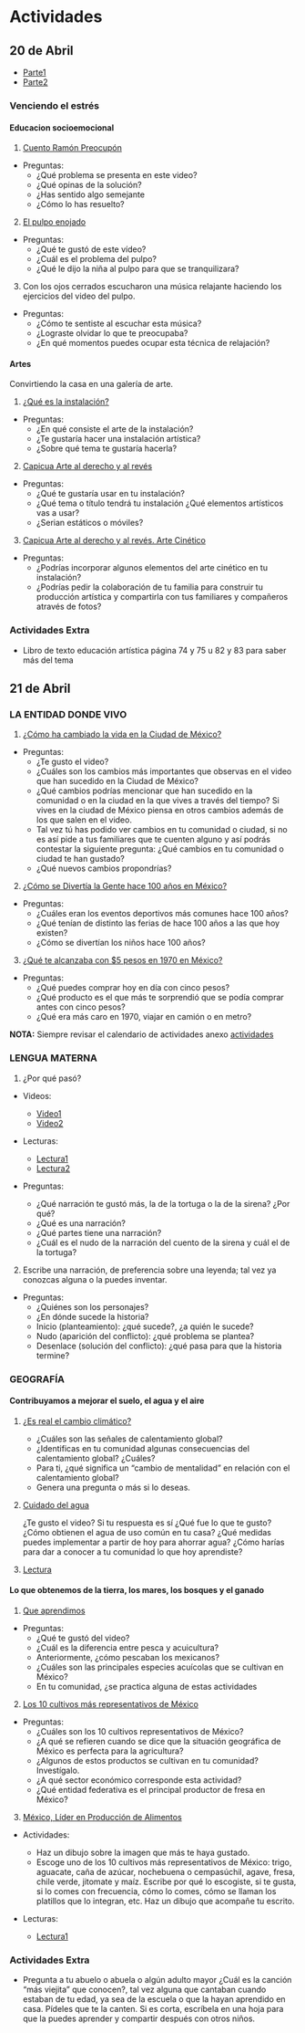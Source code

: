 # Actividades

## 20 de Abril 

* [Parte1](https://youtu.be/5xh89TM10Uo)
* [Parte2](https://youtu.be/C0HlpiPfUos)

### Venciendo el estrés 
#### Educacion socioemocional

1. [Cuento Ramón Preocupón](https://youtu.be/T36-d2J87Og)

* Preguntas:
    * ¿Qué problema se presenta en este video?
    * ¿Qué opinas de la solución?
    * ¿Has sentido algo semejante
    * ¿Cómo lo has resuelto?

2. [El pulpo enojado](https://youtu.be/SikVHG5z830)

* Preguntas:
    * ¿Qué te gustó de este vídeo? 
    * ¿Cuál es el problema del pulpo? 
    * ¿Qué le dijo la niña al pulpo para que se tranquilizara?

3. Con los ojos cerrados escucharon una música relajante haciendo los ejercicios del video del pulpo.

* Preguntas:
    * ¿Cómo te sentiste al escuchar esta música?
    * ¿Lograste olvidar lo que te preocupaba?
    * ¿En qué momentos puedes ocupar esta técnica de relajación?

#### Artes

Convirtiendo la casa en una galería de arte.

1. [¿Qué es la instalación?](https://youtu.be/J3vgdNJ9yS4)

* Preguntas:
    * ¿En qué consiste el arte de la instalación? 
    * ¿Te gustaría hacer una instalación artística? 
    * ¿Sobre qué tema te gustaría hacerla?

2. [Capicua Arte al derecho y al revés](https://youtu.be/tPnBkojRCUw)

* Preguntas:
    * ¿Qué te gustaría usar en tu instalación? 
    * ¿Qué tema o título tendrá tu instalación ¿Qué elementos artísticos vas a usar?
    * ¿Serian estáticos o móviles?

3. [Capicua Arte al derecho y al revés. Arte Cinético](https://youtu.be/zf0E65EL2BU)

* Preguntas:
    * ¿Podrías incorporar algunos elementos del arte cinético en tu instalación?
    * ¿Podrías pedir la colaboración de tu familia para construir tu producción artística y compartirla con tus familiares y compañeros através de fotos?

### Actividades Extra

* Libro de texto educación artística página 74 y 75 u 82 y 83 para saber más del tema

## 21 de Abril

### LA ENTIDAD DONDE VIVO

1. [¿Cómo ha cambiado la vida en la Ciudad de México?](https://youtu.be/qUWBVXX6h6A)

* Preguntas:
    * ¿Te gusto el video?
    * ¿Cuáles son los cambios más importantes que observas en el video que han sucedido en la Ciudad de México?
    * ¿Qué cambios podrías mencionar que han sucedido en la comunidad o en la ciudad en la que vives a través del tiempo? Si vives en la ciudad de México piensa en otros cambios además de los que salen en el video.
    * Tal vez tú has podido ver cambios en tu comunidad o ciudad, si no es así pide a tus familiares que te cuenten alguno y así podrás contestar la siguiente pregunta: ¿Qué cambios en tu comunidad o ciudad te han gustado?
    * ¿Qué nuevos cambios propondrías?

2. [¿Cómo se Divertía la Gente hace 100 años en México?](https://youtu.be/Xx09XBMfFbM)

* Preguntas:
    * ¿Cuáles eran los eventos deportivos más comunes hace 100 años?
    * ¿Qué tenían de distinto las ferias de hace 100 años a las que hoy existen?
    * ¿Cómo se divertían los niños hace 100 años?

3. [¿Qué te alcanzaba con $5 pesos en 1970 en México?](https://youtu.be/Xx09XBMfFbM)

* Preguntas:
    * ¿Qué puedes comprar hoy en día con cinco pesos?
    * ¿Qué producto es el que más te sorprendió que se podía comprar antes con cinco pesos?
    * ¿Qué era más caro en 1970, viajar en camión o en metro?

**NOTA:** Siempre revisar el calendario de actividades anexo [actividades](CALENDARIO-CÁLCULO-TERCERO-ABRIL-2020.pdf)

### LENGUA MATERNA

1. ¿Por qué pasó?

* Videos:
    * [Video1](https://youtu.be/6fsFz5ensUs)
    * [Video2](https://youtu.be/m61lTN_edpo)

* Lecturas:
    * [Lectura1](https://libros.conaliteg.gob.mx/P4ESA.htm)
    * [Lectura2](https://libros.conaliteg.gob.mx/P3ESA.htm)

* Preguntas:
    * ¿Qué narración te gustó más, la de la tortuga o la de la sirena? ¿Por qué?
    * ¿Qué es una narración?
    * ¿Qué partes tiene una narración?
    * ¿Cuál es el nudo de la narración del cuento de la sirena y cuál el de la tortuga?

2. Escribe una narración, de preferencia sobre una leyenda; tal vez ya conozcas alguna o la puedes inventar.

* Preguntas:
    * ¿Quiénes son los personajes?
    * ¿En dónde sucede la historia?
    * Inicio (planteamiento): ¿qué sucede?, ¿a quién le sucede?
    * Nudo (aparición del conflicto): ¿qué problema se plantea?
    * Desenlace (solución del conflicto): ¿qué pasa para que la historia termine?

### GEOGRAFÍA

#### Contribuyamos a mejorar el suelo, el agua y el aire

1. [¿Es real el cambio climático?](https://youtu.be/weIBPwFuYwA)

    * ¿Cuáles son las señales de calentamiento global?
    * ¿Identificas en tu comunidad algunas consecuencias del calentamiento global? ¿Cuáles?
    * Para ti, ¿qué significa un “cambio de mentalidad” en relación con el calentamiento global?
    * Genera una pregunta o más si lo deseas.

2. [Cuidado del agua](https://youtu.be/C6WQ7uY5W7o)

    ¿Te gusto el video? Si tu respuesta es sí ¿Qué fue lo que te gusto?
    ¿Cómo obtienen el agua de uso común en tu casa?
    ¿Qué medidas puedes implementar a partir de hoy para ahorrar agua?
    ¿Cómo harías para dar a conocer a tu comunidad lo que hoy aprendiste?

3. [Lectura](https://libros.conaliteg.gob.mx/P4GEA.htm)

#### Lo que obtenemos de la tierra, los mares, los bosques y el ganado

1. [Que aprendimos](https://youtu.be/euxTqNJKdcU)

* Preguntas:
    * ¿Qué te gustó del video?
    * ¿Cuál es la diferencia entre pesca y acuicultura?
    * Anteriormente, ¿cómo pescaban los mexicanos?
    * ¿Cuáles son las principales especies acuícolas que se cultivan en México?
    * En tu comunidad, ¿se practica alguna de estas actividades

2. [Los 10 cultivos más representativos de México](https://youtu.be/Ul2LZYLa8q4)

* Preguntas:
    * ¿Cuáles son los 10 cultivos representativos de México?
    * ¿A qué se refieren cuando se dice que la situación geográfica de México es perfecta para la agricultura?
    * ¿Algunos de estos productos se cultivan en tu comunidad? Investígalo.
    * ¿A qué sector económico corresponde esta actividad?
    * ¿Qué entidad federativa es el principal productor de fresa en México?

3. [México, Líder en Producción de Alimentos](https://youtu.be/M6eT9jDY208)

* Actividades:
    * Haz un dibujo sobre la imagen que más te haya gustado.
    * Escoge uno de los 10 cultivos más representativos de México: trigo, aguacate, caña de azúcar, nochebuena o cempasúchil, agave, fresa, chile verde, jitomate y maíz. Escribe por qué lo escogiste, si te gusta, si lo comes con frecuencia, cómo lo comes, cómo se llaman los platillos que lo integran, etc. Haz un dibujo que acompañe tu escrito.

* Lecturas:
    * [Lectura1](https://libros.conaliteg.gob.mx/P4GEA.htm)
    
### Actividades Extra

* Pregunta a tu abuelo o abuela o algún adulto mayor ¿Cuál es la canción “más viejita” que conocen?, tal vez alguna que cantaban cuando estaban de tu edad, ya sea de la escuela o que la hayan aprendido en casa. Pídeles que te la canten. Si es corta, escríbela en una hoja para que la puedes aprender y compartir después con otros niños.
